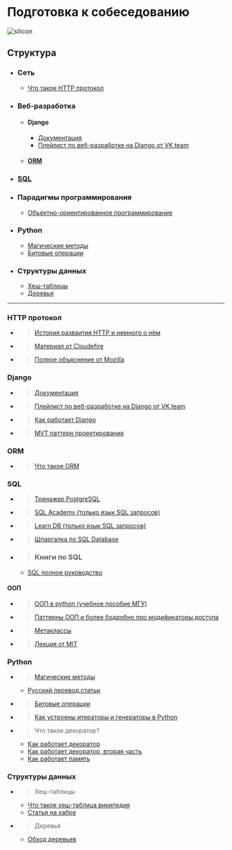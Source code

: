 # Подготовка к собеседованию 
![silicon](https://www.kino-teatr.ru/art/3591/43340.jpg)

## Структура
- ### Сеть
    - [Что такое HTTP протокол](#http-протокол)
- ### Веб-разработка  
    - #### Django
        - [Документация](#django)
        - [Плейлист по веб-разработке на Django от VK team](#django)
    - #### [ORM](#orm)
- ### [SQL](#sql)
- ### Парадигмы программирования
    - [Объектно-ориентированное программирование](#ооп)
- ### Python
    - [Магические методы](#python)
    - [Битовые операции](#python)
- ### Структуры данных
    - [Хеш-таблицы](#хеш-таблицы)
    - [Деревья](#деревья)
-------------------------------------------------

### HTTP протокол
- > [История разваития HTTP и немного о нём](https://cs.fyi/guide/http-in-depth)
- > [Материал от Cloudefire](https://www.cloudflare.com/en-gb/learning/ddos/glossary/hypertext-transfer-protocol-http/)
- > [Полное объяснение от Mozilla](https://developer.mozilla.org/ru/docs/Web/HTTP/Overview)
  
### Django
- > [Документация](https://docs.djangoproject.com/en/4.2/)
- > [Плейлист по веб-разработке на Django от VK team](https://www.youtube.com/watch?v=Ys2CB4C2NWA&list=PLrCZzMib1e9qZwq95WVmGB-acnot5ka4a&index=1)
- > [Как работает Django](https://practicum.yandex.ru/blog/framework-django/)
- > [MVT паттерн проектирования](https://github.com/leinther/preparing_interview/blob/main/djangomvtbasedgcontrol-flow.png)

### ORM 
- > [Что такое ORM](https://appmaster.io/ru/glossary/orm-object-relational-mapping-3)

### SQL 
- > [Тренажер PostgreSQL](https://pgexercises.com/questions/basic/selectall.html)
- > [SQL Academy (только язык SQL запросов)](https://sql-academy.org/ru/guide)
- > [Learn DB (только язык SQL запросов)](https://learndb.ru/articles)
- > [Шпаргалка по SQL Database](https://habr.com/ru/articles/564390/)
- > ### Книги по SQL
    - [SQL полное руководство](https://github.com/leinther/preparing_interview/blob/main/books/SQL.pdf)
#### ООП
- > [ООП в python (учебное пособие МГУ)](https://cmp.phys.msu.su/sites/default/files/%D0%9E%D0%9E%D0%9F_%D0%BD%D0%B0_Python_%D0%A3%D1%87%D0%B5%D0%B1%D0%BD%D0%BE%D0%B5%20%D0%BF%D0%BE%D1%81%D0%BE%D0%B1%D0%B8%D0%B5_var7.pdf)
- > [Паттерны ООП и более бодробно про модификаторы доступа](https://vc.ru/u/1389654-machine-learning/654650-the-zen-of-pythonic-oop-luchshie-praktiki-i-shablony-proektirovaniya)
- > [Метаклассы](https://habr.com/ru/articles/145835/)
- > [Лекция от MIT](https://ocw.mit.edu/courses/6-0001-introduction-to-computer-science-and-programming-in-python-fall-2016/resources/lecture-8-object-oriented-programming/)

### Python
- > [Магические методы](https://rszalski.github.io/magicmethods/)
  - [Русский перевод статьи](https://habr.com/ru/articles/186608/)
- > [Битовые операции](https://timeweb.cloud/tutorials/python/pobitovye-operatory-python-rukovodstvo)
- > [Как устроены итераторы и генераторы в Python](https://habr.com/ru/articles/337314/)
- > Что такое декоратор?
  - [Как работает декоратор](https://thecode.media/decorator/)
  - [Как работает декоратор, вторая часть](https://pavel-karateev.gitbook.io/intermediate-python/dekoratory/decorators)
  - [Как работает память](https://realpython.com/python-memory-management/)
  

### Структуры данных
- > Хеш-таблицы
    - [Что такое хеш-таблица википедия](https://ru.wikipedia.org/wiki/%D0%A5%D0%B5%D1%88-%D1%82%D0%B0%D0%B1%D0%BB%D0%B8%D1%86%D0%B0)
    - [Статья на хабре](https://habr.com/ru/articles/509220/)
- > Деревья
    - [Обход деревьев](https://medium.com/@dimko1/%D0%B0%D0%BB%D0%B3%D0%BE%D1%80%D0%B8%D1%82%D0%BC%D1%8B-%D0%BE%D0%B1%D1%85%D0%BE%D0%B4-%D0%B4%D0%B5%D1%80%D0%B5%D0%B2%D0%B0-ed54848c2d47)
